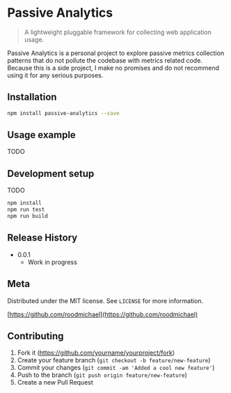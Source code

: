 # Passive Analytics

> A lightweight pluggable framework for collecting web application usage.

Passive Analytics is a personal project to explore passive metrics collection patterns that do not pollute the codebase with metrics related code. Because this is a side project, I make no promises and do not recommend using it for any serious purposes.

## Installation

```sh
npm install passive-analytics --save
```

## Usage example

TODO

## Development setup

TODO

```sh
npm install
npm run test
npm run build
```

## Release History

* 0.0.1
  * Work in progress

## Meta

Distributed under the MIT license. See ``LICENSE`` for more information.

[https://github.com/roodmichael](https://github.com/roodmichael)

## Contributing

1. Fork it (<https://github.com/yourname/yourproject/fork>)
2. Create your feature branch (`git checkout -b feature/new-feature`)
3. Commit your changes (`git commit -am 'Added a cool new feature'`)
4. Push to the branch (`git push origin feature/new-feature`)
5. Create a new Pull Request
